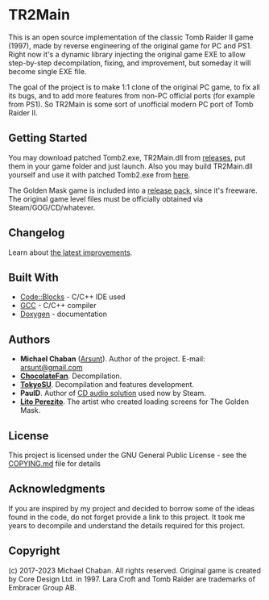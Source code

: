 # TR2Main

This is an open source implementation of the classic Tomb Raider II game (1997), made by reverse engineering of the original game for PC and PS1. Right now it's a dynamic library injecting the original game EXE to allow step-by-step decompilation, fixing, and improvement, but someday it will become single EXE file.

The goal of the project is to make 1:1 clone of the original PC game, to fix all its bugs, and to add more features from non-PC official ports (for example from PS1). So TR2Main is some sort of unofficial modern PC port of Tomb Raider II.

## Getting Started

You may download patched Tomb2.exe, TR2Main.dll from [releases](https://github.com/Arsunt/TR2Main/releases), put them in your game folder and just launch. Also you may build TR2Main.dll yourself and use it with patched Tomb2.exe from [here](/binaries).

The Golden Mask game is included into a [release pack](https://github.com/Arsunt/TR2Main/releases), since it's freeware. The original game level files must be officially obtained via Steam/GOG/CD/whatever.

## Changelog

Learn about [the latest improvements](CHANGELOG.md).

## Built With

* [Code::Blocks](http://www.codeblocks.org) - C/C++ IDE used
* [GCC](https://gcc.gnu.org) - C/C++ compiler
* [Doxygen](http://www.doxygen.org) - documentation

## Authors

* **Michael Chaban** \([Arsunt](https://github.com/Arsunt)\). Author of the project. E-mail: <arsunt@gmail.com>
* [**ChocolateFan**](https://github.com/asasas9500). Decompilation.
* [**TokyoSU**](https://github.com/TokyoSU). Decompilation and features development.
* **PaulD**. Author of [CD audio solution](modding/cd_pauld.cpp) used now by Steam.
* [**Lito Perezito**](https://litoperezito.com). The artist who created loading screens for The Golden Mask.

## License

This project is licensed under the GNU General Public License - see the [COPYING.md](COPYING.md) file for details

## Acknowledgments

If you are inspired by my project and decided to borrow some of the ideas found in the code, do not forget provide a link to this project. It took me years to decompile and understand the details required for this project.

## Copyright
(c) 2017-2023 Michael Chaban. All rights reserved.
Original game is created by Core Design Ltd. in 1997.
Lara Croft and Tomb Raider are trademarks of Embracer Group AB.